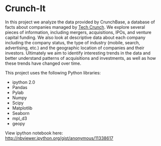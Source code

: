 Crunch-It
=========

In this project we analyze the data provided by CrunchBase, a database of facts about companies managed by <a href="http://www.techcrunch.com">Tech Crunch</a>. We explore several pieces of information, including mergers, acquisitions, IPOs, and venture capital funding. We also look at descriptive data about each company including the company status, the type of industry (mobile, search, advertising, etc.) and the geographic location of companies and their investors. Ultimately we aim to identify interesting trends in the data and better understand patterns of acquisitions and investments, as well as how these trends have changed over time.

This project uses the following Python libraries:
* ipython 2.0
* Pandas 
* Pylab
* Numpy
* Scipy
* Matplotlib
* Seaborn
* mpl_d3
* geopy


View ipython notebook here:  http://nbviewer.ipython.org/gist/anonymous/11338617
